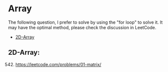 # Array

The following question, I prefer to solve by using the "for loop" to solve it. It may have the optimal method, please check the discussion in LeetCode.  

* [2D-Array](##2D-Array)

## 2D-Array:

542. https://leetcode.com/problems/01-matrix/